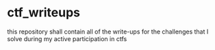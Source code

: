 # ctf_writeups
this repository shall contain all of the write-ups for the challenges that I solve during my active participation in ctfs
